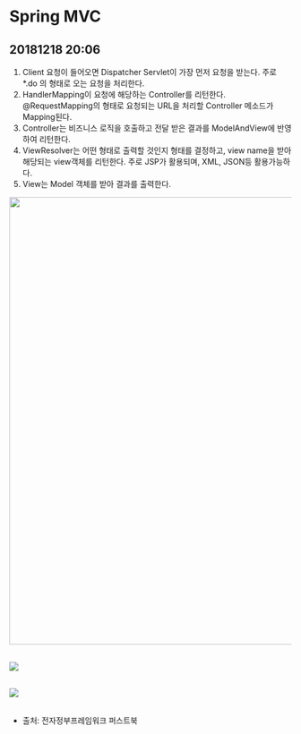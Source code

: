 # Spring MVC
## 20181218 20:06
1. Client 요청이 들어오면 Dispatcher Servlet이 가장 먼저 요청을 받는다. 주로 *.do
의 형태로 오는 요청을 처리한다.
2. HandlerMapping이 요청에 해당하는 Controller를 리턴한다. @RequestMapping의
형태로 요청되는 URL을 처리할 Controller 메소드가 Mapping된다.
3. Controller는 비즈니스 로직을 호출하고 전달 받은 결과를 ModelAndView에 반영
하여 리턴한다.
4. ViewResolver는 어떤 형태로 출력할 것인지 형태를 결정하고, view name을 받아 해당되는 view객체를 리턴한다. 주로 JSP가 활용되며, XML, JSON등 활용가능하다.
5. View는 Model 객체를 받아 결과를 출력한다.
<div>
<img src = "https://user-images.githubusercontent.com/44331989/50152044-e993ad00-0305-11e9-9659-34b4ed176519.JPG" width = "800">
</div><br><p>
<div>
<img src = "https://user-images.githubusercontent.com/44331989/50151525-7fc6d380-0304-11e9-892b-7d031ce9b28e.JPG">
</div><br><p>
<div>
<img src = "https://user-images.githubusercontent.com/44331989/50151634-cae0e680-0304-11e9-991f-48c327cf34c3.JPG">
</div><br><p>




























* 출처: 전자정부프레임워크 퍼스트북
